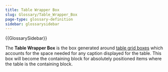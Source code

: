 ```yaml
---
title: Table Wrapper Box
slug: Glossary/Table_Wrapper_Box
page-type: glossary-definition
sidebar: glossarysidebar
---
```


{{GlossarySidebar}}

The **Table Wrapper Box** is the box generated around [table grid boxes](/en-US/docs/Glossary/Table_Grid_Box) which accounts for the space needed for any caption displayed for the table. This box will become the containing block for absolutely positioned items where the table is the containing block.
